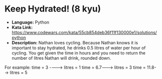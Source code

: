 # Keep Hydrated! (8 kyu)

- **Language:** Python  
- **Kata Link:** https://www.codewars.com/kata/55cb854deb36f11f130000e1/solutions/python
- **Description:**
Nathan loves cycling.
Because Nathan knows it is important to stay hydrated, 
he drinks 0.5 litres of water per hour of cycling.
You get given the time in hours and you need to return
the number of litres Nathan will drink, rounded down.

For example:
time = 3 ----> litres = 1
time = 6.7---> litres = 3
time = 11.8--> litres = 5